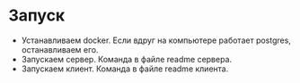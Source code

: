 # Запуск

-   Устанавливаем docker. Если вдруг на компьютере работает postgres, останавливаем его.
-   Запускаем сервер. Команда в файле readme сервера.
-   Запускаем клиент. Команда в файле readme клиента.
